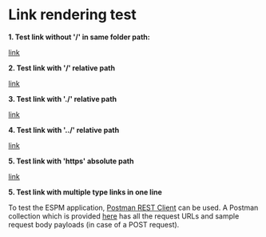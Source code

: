 # Link rendering test

**1.  Test link without '/' in same folder path:**

[link](img/SystemAccount.png)

**2.  Test link with '/' relative path**

[link](/test/img/SystemAccount.png)

**3.  Test link with './' relative path**

[link](./img/SystemAccount.png)

**4.  Test link with '../' relative path**

[link](../test/img/SystemAccount.png)

**5.  Test link with 'https' absolute path**

[link](https://www.valcre.in/wp-content/uploads/2022/06/sap-erp-modules.jpg)

**5.  Test link with multiple type links in one line**

To test the ESPM application, [Postman REST Client](https://www.getpostman.com/apps) can be used. A Postman collection which is provided [here](../test/img/SystemAccount.png) has all the request URLs and sample request body payloads (in case of a POST request).
